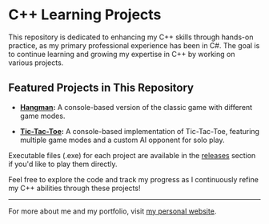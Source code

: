 # C++ Learning Projects

This repository is dedicated to enhancing my C++ skills through hands-on practice, as my primary professional experience has been in C#. The goal is to continue learning and growing my expertise in C++ by working on various projects.

## Featured Projects in This Repository

- **[Hangman](https://github.com/Danielmontesgil/Cplusplus-Learning-Projects/tree/main/Hangman):** A console-based version of the classic game with different game modes.

- **[Tic-Tac-Toe](https://github.com/Danielmontesgil/Cplusplus-Learning-Projects/tree/main/TicTacToe):** A console-based implementation of Tic-Tac-Toe, featuring multiple game modes and a custom AI opponent for solo play.

Executable files (.exe) for each project are available in the [releases](https://github.com/Danielmontesgil/Cplusplus-Learning-Projects/releases) section if you'd like to play them directly.

Feel free to explore the code and track my progress as I continuously refine my C++ abilities through these projects!

---
For more about me and my portfolio, visit [my personal website](https://danielmontesgil.github.io).
